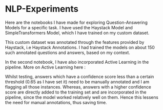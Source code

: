 # NLP-Experiments

Here are the notebooks I have made for exploring Question-Answering Models for a specific task. I have used the Haystack Model and SimpleTransformers Model, which I have trained on my custom dataset. 

This custom dataset was annotated through the features provided by Haystack, i.e Haystack Annotations. I had trained the models on about 150 such annotated questions and answers, based on my context.

In the second notebook, I have also incorporated Active Learning in the pipeline. More on Active Learning here : 

Whilst testing, answers which have a confidence score less than a certain threshold (0.65 as I have set it) need to be manually annotated and I am flagging all those instances. Whereas, answers with a higher confidence 
score are directly added to the training set and are incorporated in the pipeline, since the model worked relatively well on them. Hence this lessens the need for manual annotations, thus saving time. 
